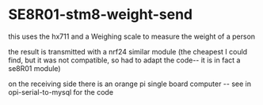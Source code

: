 # SE8R01-stm8-weight-send

this uses the hx711 and a Weighing scale to measure the weight of a person 

the result is transmitted with a nrf24 similar module (the cheapest I could find, but it was not compatible, so had to adapt the code-- it is in fact a se8R01 module)


on the receiving side there is an orange pi single board computer -- see in opi-serial-to-mysql for the code
 

